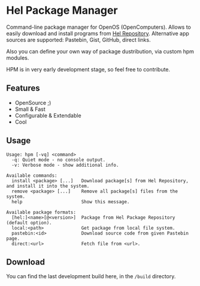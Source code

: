 # Hel Package Manager

Command-line package manager for OpenOS (OpenComputers).
Allows to easily download and install programs from [Hel Repository](https://github.com/hel-repo/hel).
Alternative app sources are supported: Pastebin, Gist, GitHub, direct links. 

Also you can define your own way of package dustribution, via custom hpm modules.

HPM is in very early development stage, so feel free to contribute.

## Features
 * OpenSource ;)
 * Small & Fast
 * Configurable & Extendable
 * Cool

## Usage
```
Usage: hpm [-vq] <command>
  -q: Quiet mode - no console output.
  -v: Verbose mode - show additional info.
  
Available commands:
  install <package> [...]   Download package[s] from Hel Repository, and install it into the system.
  remove <package> [...]    Remove all package[s] files from the system.
  help                      Show this message.
  
Available package formats:
  [hel:]<name>[@<version>]  Package from Hel Package Repository (default option).
  local:<path>              Get package from local file system.
  pastebin:<id>             Download source code from given Pastebin page.
  direct:<url>              Fetch file from <url>.
```

## Download
You can find the last development build here, in the `/build` directory.
